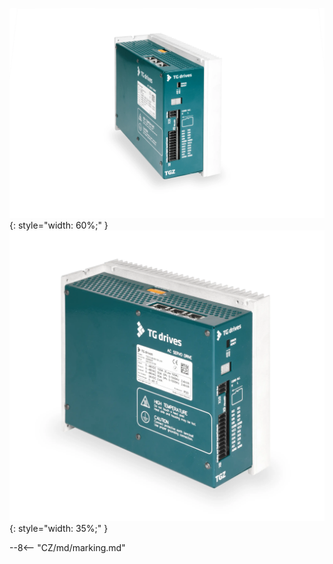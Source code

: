![TGZ-D-48-50_100 pic 1](../../../../source/img/photo_TGZ-D-48-50_100_1.webp){: style="width: 60%;" }
![TGZ-D-48-50_100 pic 1](../../../../source/img/photo_TGZ-D-48-50_100_2.webp){: style="width: 35%;" }

--8<-- "CZ/md/marking.md"
